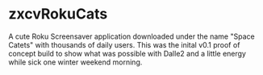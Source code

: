 # zxcvRokuCats
A cute Roku Screensaver application downloaded under the name "Space Catets" with thousands of daily users. This was the inital v0.1 proof of concept build to show what was possible with Dalle2 and a little energy while sick one winter weekend morning.
